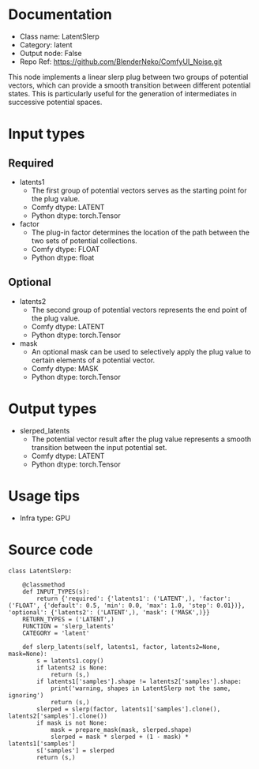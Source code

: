 # Documentation
- Class name: LatentSlerp
- Category: latent
- Output node: False
- Repo Ref: https://github.com/BlenderNeko/ComfyUI_Noise.git

This node implements a linear slerp plug between two groups of potential vectors, which can provide a smooth transition between different potential states. This is particularly useful for the generation of intermediates in successive potential spaces.

# Input types
## Required
- latents1
    - The first group of potential vectors serves as the starting point for the plug value.
    - Comfy dtype: LATENT
    - Python dtype: torch.Tensor
- factor
    - The plug-in factor determines the location of the path between the two sets of potential collections.
    - Comfy dtype: FLOAT
    - Python dtype: float
## Optional
- latents2
    - The second group of potential vectors represents the end point of the plug value.
    - Comfy dtype: LATENT
    - Python dtype: torch.Tensor
- mask
    - An optional mask can be used to selectively apply the plug value to certain elements of a potential vector.
    - Comfy dtype: MASK
    - Python dtype: torch.Tensor

# Output types
- slerped_latents
    - The potential vector result after the plug value represents a smooth transition between the input potential set.
    - Comfy dtype: LATENT
    - Python dtype: torch.Tensor

# Usage tips
- Infra type: GPU

# Source code
```
class LatentSlerp:

    @classmethod
    def INPUT_TYPES(s):
        return {'required': {'latents1': ('LATENT',), 'factor': ('FLOAT', {'default': 0.5, 'min': 0.0, 'max': 1.0, 'step': 0.01})}, 'optional': {'latents2': ('LATENT',), 'mask': ('MASK',)}}
    RETURN_TYPES = ('LATENT',)
    FUNCTION = 'slerp_latents'
    CATEGORY = 'latent'

    def slerp_latents(self, latents1, factor, latents2=None, mask=None):
        s = latents1.copy()
        if latents2 is None:
            return (s,)
        if latents1['samples'].shape != latents2['samples'].shape:
            print('warning, shapes in LatentSlerp not the same, ignoring')
            return (s,)
        slerped = slerp(factor, latents1['samples'].clone(), latents2['samples'].clone())
        if mask is not None:
            mask = prepare_mask(mask, slerped.shape)
            slerped = mask * slerped + (1 - mask) * latents1['samples']
        s['samples'] = slerped
        return (s,)
```